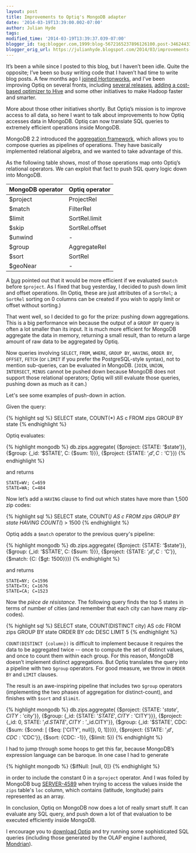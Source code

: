 ```yaml
---
layout: post
title: Improvements to Optiq's MongoDB adapter
date: '2014-03-19T13:39:00.002-07:00'
author: Julian Hyde
tags:
modified_time: '2014-03-19T13:39:37.039-07:00'
blogger_id: tag:blogger.com,1999:blog-5672165237896126100.post-34624433740046933
blogger_orig_url: https://julianhyde.blogspot.com/2014/03/improvements-to-optiqs-mongodb-adapter.html
---
```


It’s been a while since I posted to this blog, but I haven’t been
idle. Quite the opposite; I’ve been so busy writing code that I
haven’t had time to write blog posts. A few months ago I
[joined Hortonworks](http://hortonworks.com/blog/welcoming-julian-hyde/),
and I’ve been improving Optiq on several fronts, including
[several releases](https://github.com/julianhyde/optiq/blob/master/RELEASE.md#05--2014-03-14),
[adding a cost-based optimizer to Hive](https://issues.apache.org/jira/browse/HIVE-6439)
and some other initiatives to make Hadoop faster and smarter.

More about those other initiatives shortly. But Optiq’s mission is to
improve access to all data, so here I want to talk about improvements
to how Optiq accesses data in MongoDB. Optiq can now translate SQL
queries to extremely efficient operations inside MongoDB.

MongoDB 2.2 introduced the
[aggregation framework](https://docs.mongodb.org/manual/core/aggregation-introduction/),
which allows you to compose queries as pipelines of
operations. They have basically implemented relational algebra, and we
wanted to take advantage of this.

As the following table shows, most of those operations map onto
Optiq’s relational operators. We can exploit that fact to push SQL
query logic down into MongoDB.

| MongoDB operator | Optiq operator
| ---------------- | --------------
| $project         | ProjectRel
| $match           | FilterRel
| $limit           | SortRel.limit
| $skip            | SortRel.offset
| $unwind          | -
| $group           | AggregateRel
| $sort            | SortRel
| $geoNear         | -

A [bug](https://issues.apache.org/jira/browse/CALCITE-164)
pointed out that it would be more efficient if we evaluated `$match`
before `$project`. As I fixed that bug yesterday, I decided
to push down limit and offset operations. (In Optiq, these are just
attributes of a `SortRel`; a `SortRel` sorting on 0 columns can be
created if you wish to apply limit or offset without sorting.)

That went well, so I decided to go for the prize: pushing down
aggregations. This is a big performance win because the output of a
`GROUP BY` query is often a lot smaller than its input. It is much
more efficient for MongoDB aggregate the data in memory, returning a
small result, than to return a large amount of raw data to be
aggregated by Optiq.

Now queries involving `SELECT`, `FROM`, `WHERE`, `GROUP BY`, `HAVING`,
`ORDER BY`, `OFFSET`, `FETCH` (or `LIMIT` if you prefer the
PostgreSQL-style syntax), not to mention sub-queries, can be evaluated
in MongoDB. (`JOIN`, `UNION`, `INTERSECT`, `MINUS` cannot be pushed
down because MongoDB does not support those relational operators;
Optiq will still evaluate those queries, pushing down as much as it
can.)

Let's see some examples of push-down in action.

Given the query:

{% highlight sql %}
SELECT state, COUNT(*) AS c
FROM zips
GROUP BY state
{% endhighlight %}

Optiq evaluates:

{% highlight mongodb %}
db.zips.aggregate(
   {$project: {STATE: ‘$state’}},
   {$group: {_id: ‘$STATE’, C: {$sum: 1}}},
   {$project: {STATE: ‘$_id’, C: ‘$C’}})
{% endhighlight %}

and returns

```
STATE=WV; C=659
STATE=WA; C=484
```

Now let’s add a `HAVING` clause to find out which states have more
than 1,500 zip codes:

{% highlight sql %}
SELECT state, COUNT(*) AS c
FROM zips
GROUP BY state
HAVING COUNT(*) > 1500
{% endhighlight %}

Optiq adds a `$match` operator to the previous query's pipeline:

{% highlight mongodb %}
db.zips.aggregate(
   {$project: {STATE: ‘$state’}},
   {$group: {_id: ‘$STATE’, C: {$sum: 1}}},
   {$project: {STATE: ‘$_id’, C: ‘$C’}},
   {$match: {C: {$gt: 1500}}})
{% endhighlight %}

and returns

```
STATE=NY; C=1596
STATE=TX; C=1676
STATE=CA; C=1523
```

Now the *pièce de résistance*. The following query finds the top 5
states in terms of number of cities (and remember that each city can
have many zip-codes).

{% highlight sql %}
SELECT state, COUNT(DISTINCT city) AS cdc
FROM zips
GROUP BY state
ORDER BY cdc DESC
LIMIT 5
{% endhighlight %}

`COUNT(DISTINCT {column})` is difficult to implement because it
requires the data to be aggregated twice -- once to compute the set of
distinct values, and once to count them within each group. For this
reason, MongoDB doesn’t implement distinct aggregations. But Optiq
translates the query into a pipeline with two `$group` operators. For
good measure, we throw in `ORDER BY` and `LIMIT` clauses.

The result is an awe-inspiring pipeline that includes two `$group`
operators (implementing the two phases of aggregation for
distinct-count), and finishes with `$sort` and `$limit`.

{% highlight mongodb %}
db.zips.aggregate(
  {$project: {STATE: '$state', CITY: '$city'}},
  {$group: {_id: {STATE: '$STATE', CITY: '$CITY'}}},
  {$project: {_id: 0, STATE: '$_id.STATE', CITY: '$_id.CITY'}},
  {$group: {_id: '$STATE', CDC: {$sum: {$cond: [ {$eq: ['CITY', null]}, 0, 1]}}}},
  {$project: {STATE: '$_id', CDC: '$CDC'}},
  {$sort: {CDC: -1}},
  {$limit: 5})
{% endhighlight %}

I had to jump through some hoops to get this far, because MongoDB’s
expression language can be baroque. In one case I had to generate

{% highlight mongodb %}
{$ifNull: [null, 0]}
{% endhighlight %}

in order to include the constant 0 in a `$project` operator. And I was
foiled by MongoDB bug
[SERVER-4589](https://jira.mongodb.org/browse/SERVER-4589)
when trying to access the values inside the `zips` table's `loc`
column, which contains (latitude, longitude) pairs represented as an
array.

In conclusion, Optiq on MongoDB now does a lot of really smart
stuff. It can evaluate any SQL query, and push down a lot of that
evaluation to be executed efficiently inside MongoDB.

I encourage you to
[download Optiq](https://github.com/julianhyde/optiq) and try
running some sophisticated SQL queries (including those generated by
the OLAP engine I authored,
[Mondrian](https://community.pentaho.com/projects/mondrian/)).
